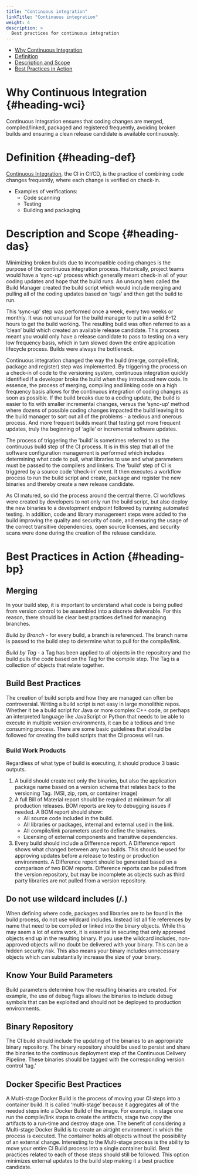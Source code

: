 ```yaml
---
title: "Continuous integration"
linkTitle: "Continuous integration"
weight: 4
description: >
  Best practices for continuous integration
---
```


- [Why Continuous Integration](#heading-wci)
- [Definition](#heading-def)
- [Description and Scope](#heading-das)
- [Best Practices in Action](#heading-bp)


# Why Continuous Integration {#heading-wci}

Continuous Integration ensures that coding changes are merged, compiled/linked, packaged and registered frequently, avoiding broken builds and ensuring a clean release candidate is available continuously. 


# Definition {#heading-def}
[Continuous Integration](https://github.com/cdfoundation/glossary/blob/main/definitions.md#continuous-integration), the CI in CI/CD, is the practice of combining code changes frequently, where each change is verified on check-in.

- Examples of verifications:
  - Code scanning
  - Testing
  - Building and packaging


# Description and Scope {#heading-das}
Minimizing broken builds due to incompatible coding changes is the purpose of the continuous integration process. Historically, project teams would have a ‘sync-up’ process which generally meant check-in all of your coding updates and hope that the build runs. An unsung hero called the Build Manager created the build script which would include merging and pulling all of the coding updates based on ‘tags’ and then get the build to run. 

This ‘sync-up’ step was performed once a week, every two weeks or monthly. It was not unusual for the build manager to put in a solid 8-12 hours to get the build working. The resulting build was often referred to as a ‘clean’ build which created an available release candidate. This process meant you would only have a release candidate to pass to testing on a very low frequency basis, which in turn slowed down the entire application lifecycle process. Builds were always the bottleneck. 

Continuous integration changed the way the build (merge, compile/link, package and register) step was implemented. By triggering the process on a check-in of code to the versioning system, continuous integration quickly identified if a developer broke the build when they introduced new code. In essence, the process of merging, compiling and linking code on a high frequency basis allows for the continuous integration of coding changes as soon as possible. If the build breaks due to a coding update, the build is easier to fix with smaller incremental changes, versus the ‘sync-up’ method where dozens of possible coding changes impacted the build leaving it to the build manager to sort out all of the problems - a tedious and onerous process. And more frequent builds meant that testing got more frequent updates, truly the beginning of ‘agile’ or incremental software updates. 

The process of triggering the ‘build’ is sometimes referred to as the continuous build step of the CI process. It is in this step that all of the software configuration management is performed which includes determining what code to pull, what libraries to use and what parameters must be passed to the compilers and linkers.  The ‘build’ step of CI is triggered by a source code ‘check-in’ event.  It then executes a workflow process to run the build script and create, package and register the new binaries and thereby create a new release candidate. 

As CI matured, so did the process around the central theme. CI workflows were created by developers to not only run the build script, but also deploy the new binaries to a development endpoint followed by running automated testing. In addition, code and library management steps were added to the build improving the quality and security of code, and ensuring the usage of the correct transitive dependencies, open source licenses, and security scans were done during the creation of the release candidate.   


# Best Practices in Action {#heading-bp}
## Merging
In your build step, it is important to understand what code is being pulled from version control to be assembled into a discrete deliverable. For this reason, there should be clear best practices defined for managing branches. 

*Build by Branch* - for every build, a branch is referenced. The branch name is passed to the build step to determine what to pull for the compile/link. 

*Build by Tag* - a Tag has been applied to all objects in the repository and the build pulls the code based on the Tag for the compile step. The Tag is a collection of objects that relate together. 

## Build Best Practices
The creation of build scripts and how they are managed can often be controversial. Writing a build script is not easy in large monolithic repos. Whether it be a build script for Java or more complex C++ code, or perhaps an interpreted language like JavaScript or Python that needs to be able to execute in multiple version environments, it can be a tedious and time consuming process. There are some basic guidelines that should be followed for creating the build scripts that the CI process will run.

### Build Work Products
Regardless of what type of build is executing, it should produce 3 basic outputs.
1. A build should create not only the binaries, but also the application package name based on a version schema that relates back to the versioning Tag. (MSI, zip, rpm, or container image)
2. A full Bill of Material report should be required at minimum for all production releases. BOM reports are key to debugging issues if needed. A BOM report should show:
    - All source code included in the build.
    - All libraries or packages, internal and external used in the link.
    - All compile/link parameters used to define the binaires.
    - Licensing of external components and transitive dependencies. 
3. Every build should include a Difference report. A Difference report shows what changed between any two builds. This should be used for approving updates before a release to testing or production environments. A Difference report should be generated based on a comparison of two BOM reports. Difference reports can be pulled from the version repository, but may be incomplete as objects such as third party libraries are not pulled from a version repository. 
## Do not use wildcard includes (/*.*)
When defining where code, packages and libraries are to be found in the build process, do not use wildcard includes. Instead list all file references by name that need to be compiled or linked into the binary objects. While this may seem a lot of extra work, it is essential in securing that only approved objects end up in the resulting binary. If you use the wildcard includes, non-approved objects will no doubt be delivered with your binary. This can be a hidden security risk. This also means your binary includes unnecessary objects which can substantially increase the size of your binary. 

## Know Your Build Parameters
Build parameters determine how the resulting binaries are created. For example, the use of debug flags allows the binaries to include debug symbols that can be exploited and should not be deployed to production environments. 

## Binary Repository
The CI build should include the updating of the binaries to an appropriate binary repository. The binary repository should be used to persist and share the binaries to the continuous deployment step of the Continuous Delivery Pipeline. These binaries should be tagged with the corresponding version control ‘tag.’  

## Docker Specific Best Practices
A Multi-stage Docker Build is the process of moving your CI steps into a container build. It is called ‘multi-stage’ because it aggregates all of the needed steps into a Docker Build of the image. For example, in stage one run the compile/link steps to create the artifacts, stage two copy the artifacts to a run-time and destroy stage one. The benefit of considering a Multi-stage Docker Build is to create an airtight environment in which the process is executed. The container holds all objects without the possibility of an external change. Interesting to the Multi-stage process is the ability to move your entire CI Build process into a single container build. Best practices related to each of those steps should still be followed. This option minimizes external updates to the build step making it a best practice candidate. 
